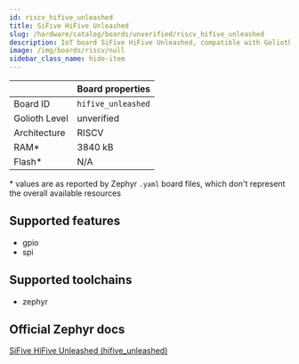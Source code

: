 ```yaml
---
id: riscv_hifive_unleashed
title: SiFive HiFive Unleashed
slug: /hardware/catalog/boards/unverified/riscv_hifive_unleashed
description: IoT board SiFive HiFive Unleashed, compatible with Golioth at unverified level.
image: /img/boards/riscv/null
sidebar_class_name: hide-item
---
```


[//]: # (This is an auto-generated file, do not edit! Changes to it will be lost upon re-generation)



|                | Board properties     |
| -------------  | -------------------- |
| Board ID       | `hifive_unleashed` |
| Golioth Level  | unverified       |
| Architecture   | RISCV |
| RAM*           | 3840 kB |
| Flash*         | N/A |

\* values are as reported by Zephyr `.yaml` board files, which don't represent the overall available resources



## Supported features

* gpio
* spi

## Supported toolchains

* zephyr

## Official Zephyr docs

[SiFive HiFive Unleashed (hifive_unleashed)](https://docs.zephyrproject.org/latest/boards/riscv/hifive_unleashed/doc/index.html)
